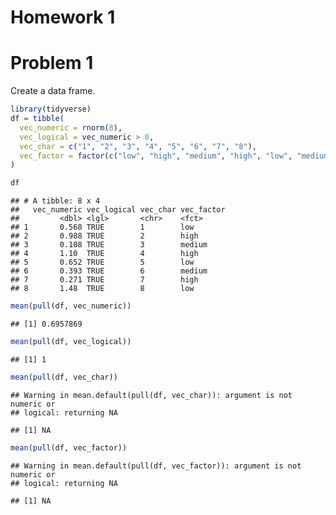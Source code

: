 Homework 1
================

# Problem 1

Create a data frame.

``` r
library(tidyverse)
df = tibble(
  vec_numeric = rnorm(8),
  vec_logical = vec_numeric > 0,
  vec_char = c("1", "2", "3", "4", "5", "6", "7", "8"),
  vec_factor = factor(c("low", "high", "medium", "high", "low", "medium", "high", "low"))
)

df
```

    ## # A tibble: 8 x 4
    ##   vec_numeric vec_logical vec_char vec_factor
    ##         <dbl> <lgl>       <chr>    <fct>     
    ## 1       0.568 TRUE        1        low       
    ## 2       0.988 TRUE        2        high      
    ## 3       0.108 TRUE        3        medium    
    ## 4       1.10  TRUE        4        high      
    ## 5       0.652 TRUE        5        low       
    ## 6       0.393 TRUE        6        medium    
    ## 7       0.271 TRUE        7        high      
    ## 8       1.48  TRUE        8        low

``` r
mean(pull(df, vec_numeric))
```

    ## [1] 0.6957869

``` r
mean(pull(df, vec_logical))
```

    ## [1] 1

``` r
mean(pull(df, vec_char))
```

    ## Warning in mean.default(pull(df, vec_char)): argument is not numeric or
    ## logical: returning NA

    ## [1] NA

``` r
mean(pull(df, vec_factor))
```

    ## Warning in mean.default(pull(df, vec_factor)): argument is not numeric or
    ## logical: returning NA

    ## [1] NA
